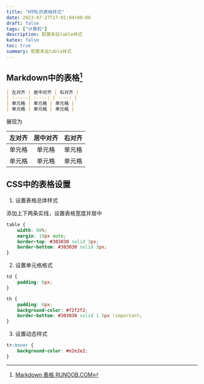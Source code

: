 ```yaml
---
title: "HTML的表格样式"
date: 2023-07-27T17:01:04+08:00
draft: false
tags: ["计算机"]
description: 配置本站table样式
katex: false
toc: true
summary: 配置本站table样式
---
```


## Markdown中的表格[^1]

```markdown
| 左对齐 | 居中对齐 | 右对齐 |
| :-----| :----: | ----: |
| 单元格 | 单元格 | 单元格 |
| 单元格 | 单元格 | 单元格 |
```

展现为

| 左对齐 | 居中对齐 | 右对齐 |
| :-----| :----: | ----: |
| 单元格 | 单元格 | 单元格 |
| 单元格 | 单元格 | 单元格 |

## CSS中的表格设置

1. 设置表格总体样式

添加上下两条实线，设置表格宽度并居中
```css
table {
    width: 80%;
    margin: 10px auto;
    border-top: #303030 solid 3px;
    border-bottom: #303030 solid 3px;
}
```

2. 设置单元格格式

```css
td {
    padding: 6px;
}

th {
    padding: 6px;
    background-color: #f2f2f2;
    border-bottom: #303030 solid 1.5px !important;
}
```

3. 设置动态样式
```css
tr:hover {
    background-color: #e2e2e2;
}
```

[^1]:[Markdown 表格 RUNOOB.COM](https://www.runoob.com/markdown/md-table.html)